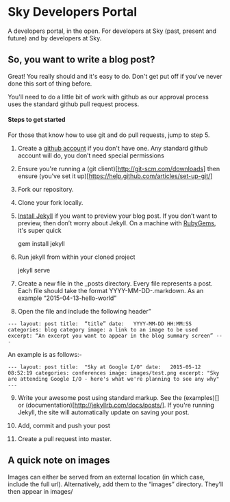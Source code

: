 # Sky Developers Portal

A developers portal, in the open.  For developers at Sky (past, present and future) and by developers at Sky.


## So, you want to write a blog post?

Great!  You really should and it's easy to do. Don't get put off if you've never done this sort of thing before.

You'll need to do a little bit of work with github as our approval process uses the standard github pull request process.


#### Steps to get started

For those that know how to use git and do pull requests, jump to step 5.

1. Create a [github account](https://github.com/join) if you don't have one. Any standard github account will do, you don’t need special permissions

2. Ensure you're running a (git client)[http://git-scm.com/downloads] then ensure (you've set it up)[https://help.github.com/articles/set-up-git/]

3. Fork our repository.

4. Clone your fork locally.

5. [Install Jekyll](http://jekyllrb.com/docs/installation/) if you want to preview your blog post. If you don’t want to preview, then don’t worry about Jekyll. On a machine with [RubyGems](https://rubygems.org/pages/download), it's super quick

    gem install jekyll

6. Run jekyll from within your cloned project

    jekyll serve

7. Create a new file in the _posts directory.  Every file represents a post.  Each file should take the format YYYY-MM-DD-<meaningful-name-without-spaces>.markdown.  As an example “2015-04-13-hello-world”

8. Open the file and include the following header”

`---
layout: post
title:  “title”
date:   YYYY-MM-DD HH:MM:SS
categories: blog category
image: a link to an image to be used
excerpt: “An excerpt you want to appear in the blog summary screen”
---`

An example is as follows:-

`---
layout: post
title:  "Sky at Google I/O"
date:   2015-05-12 08:52:19
categories: conferences
image: images/test.png
excerpt: "Sky are attending Google I/O - here's what we're planning to see any why"
---`

9. Write your awesome post using standard markup.  See the (examples)[] or (documentation)[http://jekyllrb.com/docs/posts/].  If you're running Jekyll, the site will automatically update on saving your post.

10. Add, commit and push your post

11. Create a pull request into master.


## A quick note on images

Images can either be served from an external location (in which case, include the full url).  Alternatively, add them to the “images” directory.  They’ll then appear in images/<image name>

